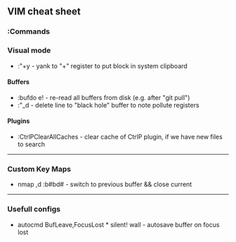 ## VIM cheat sheet

### :Commands

### Visual mode
* :"+y - yank to "+" register to put block in system clipboard

#### Buffers
* :bufdo e! - re-read all buffers from disk (e.g. after "git pull")
* :"_d - delete line to "black hole" buffer to note pollute registers

#### Plugins
* :CtrlPClearAllCaches - clear cache of CtrlP plugin, if we have new files to search

* * *

### Custom Key Maps

* nmap ,d :b#<bar>bd#<CR> - switch to previous buffer && close current

* * *

### Usefull configs

* autocmd BufLeave,FocusLost * silent! wall - autosave buffer on focus lost
